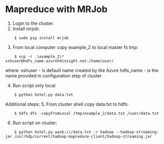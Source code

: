 # Mapreduce with MRJob

1. Login to the cluster.
2. Install mrjob:
```console
    $ sudo pip install mrjob
```
3. From local computer copy example_2 to local master fs tmp:
```console
    $ scp -r .\example_2\* sshuser@hdfs_name.azurehdinsight.net:/home/user/
```
where:
    sshuser - is default name created by the Azure
    hdfs_name - is the name provided in configuration step of cluster

4. Run script only local:
```console
    $ python hotel.py data.txt
```

Additional steps:
5. From cluster shell copy data.txt to hdfs:
```console
    $ hdfs dfs -copyFromLocal /tmp/example_2/data.txt /user/data.txt
```
6. Run script on cluster:
```console
    $ python hotel.py wasb:///data.txt -r hadoop --hadoop-streaming-jar /usr/hdp/current/hadoop-mapreduce-client/hadoop-streaming.jar
```

